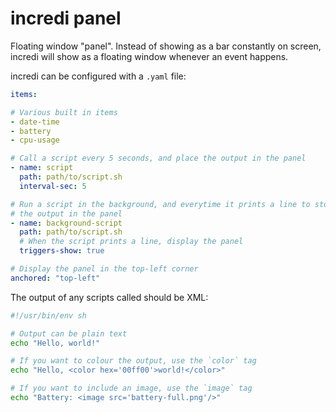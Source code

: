 # incredi panel

Floating window "panel". Instead of showing as a bar constantly on screen,
incredi will show as a floating window whenever an event happens.

incredi can be configured with a `.yaml` file:
```yaml
items:

# Various built in items
- date-time
- battery
- cpu-usage

# Call a script every 5 seconds, and place the output in the panel
- name: script
  path: path/to/script.sh
  interval-sec: 5

# Run a script in the background, and everytime it prints a line to stdout, put
# the output in the panel
- name: background-script
  path: path/to/script.sh
  # When the script prints a line, display the panel
  triggers-show: true

# Display the panel in the top-left corner
anchored: "top-left"
```

The output of any scripts called should be XML:
```sh
#!/usr/bin/env sh

# Output can be plain text
echo "Hello, world!"

# If you want to colour the output, use the `color` tag
echo "Hello, <color hex='00ff00'>world!</color>"

# If you want to include an image, use the `image` tag
echo "Battery: <image src='battery-full.png'/>"
```
